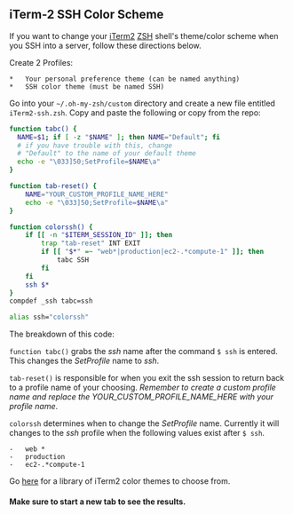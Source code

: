 ## iTerm-2 SSH Color Scheme

If you want to change your [iTerm2](http://iterm2.com/) [ZSH](https://github.com/robbyrussell/oh-my-zsh) shell's theme/color scheme when you SSH into a server, follow these directions below.

Create 2 Profiles:

	*	Your personal preference theme (can be named anything)
	*	SSH color theme (must be named SSH)

Go into your `~/.oh-my-zsh/custom` directory and create a new file entitled `iTerm2-ssh.zsh`. Copy and paste the following or copy from the repo:

```bash
function tabc() {
  NAME=$1; if [ -z "$NAME" ]; then NAME="Default"; fi 
  # if you have trouble with this, change
  # "Default" to the name of your default theme
  echo -e "\033]50;SetProfile=$NAME\a"
}

function tab-reset() {
    NAME="YOUR_CUSTOM_PROFILE_NAME_HERE"
    echo -e "\033]50;SetProfile=$NAME\a"
}

function colorssh() {
    if [[ -n "$ITERM_SESSION_ID" ]]; then
        trap "tab-reset" INT EXIT
        if [[ "$*" =~ "web*|production|ec2-.*compute-1" ]]; then
            tabc SSH
        fi
    fi
    ssh $*
}
compdef _ssh tabc=ssh

alias ssh="colorssh"
```

The breakdown of this code:

`function tabc()` grabs the _ssh_ name after the command `$ ssh` is entered. This
changes the _SetProfile_ name to _ssh_.

`tab-reset()` is responsible for when you exit the ssh session to return back to
a profile name of your choosing. *Remember to create a custom profile name and replace
the _YOUR_CUSTOM_PROFILE_NAME_HERE_ with your profile name*.

`colorssh` determines when to change the _SetProfile_ name. Currently it will
changes to the _ssh_ profile when the following values exist after `$ ssh`.

	-	web *
	-	production
	-	ec2-.*compute-1

Go [here](http://iterm2colorschemes.com/) for a library of iTerm2 color themes to choose from.

#### Make sure to start a new tab to see the results.